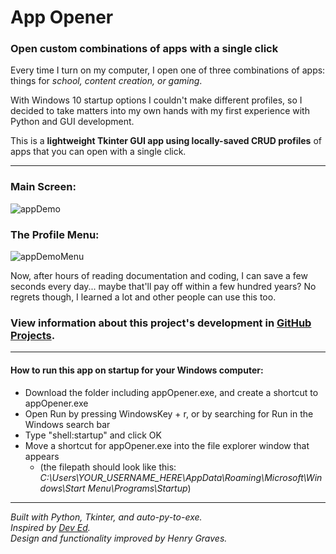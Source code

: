 # App Opener
### Open custom combinations of apps with a single click  


Every time I turn on my computer, I open one of three combinations of apps: things for *school, content creation, or gaming*.  

With Windows 10 startup options I couldn't make different profiles, so I decided to take matters into my own hands with my first experience with Python and GUI development.

This is a **lightweight Tkinter GUI app using locally-saved CRUD profiles** of apps that you can open with a single click.  

-----------------------------------------------------------------------------------------------------------------------------------------------------------------------------------

### Main Screen:
![appDemo](https://user-images.githubusercontent.com/73561858/125211603-87a94300-e275-11eb-886c-15650436f949.PNG)  

### The Profile Menu:
![appDemoMenu](https://user-images.githubusercontent.com/73561858/125211607-8c6df700-e275-11eb-8cf8-67dce95d639e.png)  
  
Now, after hours of reading documentation and coding, I can save a few seconds every day... maybe that'll pay off within a few hundred years?
No regrets though, I learned a lot and other people can use this too.  


### View information about this project's development in [GitHub Projects](https://github.com/Henry-Graves/App-Opener/projects/1).  

-----------------------------------------------------------------------------------------------------------------------------------------------------------------------------------
#### How to run this app on startup for your Windows computer:
- Download the folder including appOpener.exe, and create a shortcut to appOpener.exe
- Open Run by pressing WindowsKey + r, or by searching for Run in the Windows search bar
- Type "shell:startup" and click OK
- Move a shortcut for appOpener.exe into the file explorer window that appears 
    - (the filepath should look like this: *C:\Users\YOUR_USERNAME_HERE\AppData\Roaming\Microsoft\Windows\Start Menu\Programs\Startup*)

-----------------------------------------------------------------------------------------------------------------------------------------------------------------------------------
  *Built with Python, Tkinter, and auto-py-to-exe.   
  Inspired by [Dev Ed](https://www.youtube.com/watch?v=jE-SpRI3K5g).  
  Design and functionality improved by Henry Graves.*  
